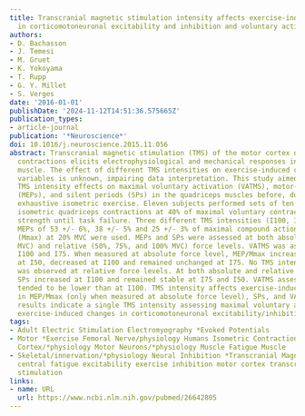 ```yaml
---
title: Transcranial magnetic stimulation intensity affects exercise-induced changes
  in corticomotoneuronal excitability and inhibition and voluntary activation
authors:
- D. Bachasson
- J. Temesi
- M. Gruet
- K. Yokoyama
- T. Rupp
- G. Y. Millet
- S. Verges
date: '2016-01-01'
publishDate: '2024-11-12T14:51:36.575665Z'
publication_types:
- article-journal
publication: '*Neuroscience*'
doi: 10.1016/j.neuroscience.2015.11.056
abstract: Transcranial magnetic stimulation (TMS) of the motor cortex during voluntary
  contractions elicits electrophysiological and mechanical responses in the target
  muscle. The effect of different TMS intensities on exercise-induced changes in TMS-elicited
  variables is unknown, impairing data interpretation. This study aimed to investigate
  TMS intensity effects on maximal voluntary activation (VATMS), motor-evoked potentials
  (MEPs), and silent periods (SPs) in the quadriceps muscles before, during, and after
  exhaustive isometric exercise. Eleven subjects performed sets of ten 5-s submaximal
  isometric quadriceps contractions at 40% of maximal voluntary contraction (MVC)
  strength until task failure. Three different TMS intensities (I100, I75, I50) eliciting
  MEPs of 53 +/- 6%, 38 +/- 5% and 25 +/- 3% of maximal compound action potential
  (Mmax) at 20% MVC were used. MEPs and SPs were assessed at both absolute (40% baseline
  MVC) and relative (50%, 75%, and 100% MVC) force levels. VATMS was assessed with
  I100 and I75. When measured at absolute force level, MEP/Mmax increased during exercise
  at I50, decreased at I100 and remained unchanged at I75. No TMS intensity effect
  was observed at relative force levels. At both absolute and relative force levels,
  SPs increased at I100 and remained stable at I75 and I50. VATMS assessed at I75
  tended to be lower than at I100. TMS intensity affects exercise-induced changes
  in MEP/Mmax (only when measured at absolute force level), SPs, and VATMS. These
  results indicate a single TMS intensity assessing maximal voluntary activation and
  exercise-induced changes in corticomotoneuronal excitability/inhibition may be inappropriate.
tags:
- Adult Electric Stimulation Electromyography *Evoked Potentials
- Motor *Exercise Femoral Nerve/physiology Humans Isometric Contraction Male Motor
  Cortex/*physiology Motor Neurons/*physiology Muscle Fatigue Muscle
- Skeletal/innervation/*physiology Neural Inhibition *Transcranial Magnetic Stimulation
  central fatigue excitability exercise inhibition motor cortex transcranial magnetic
  stimulation
links:
- name: URL
  url: https://www.ncbi.nlm.nih.gov/pubmed/26642805
---
```

